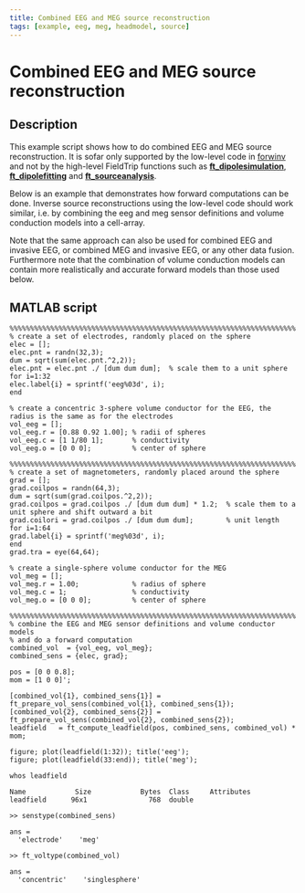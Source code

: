 ```yaml
---
title: Combined EEG and MEG source reconstruction
tags: [example, eeg, meg, headmodel, source]
---
```


# Combined EEG and MEG source reconstruction

## Description

This example script shows how to do combined EEG and MEG source reconstruction. It is sofar only supported by the low-level code in [forwinv](/development/forwinv) and not by the high-level FieldTrip functions such as **[ft_dipolesimulation](https://github.com/fieldtrip/fieldtrip/blob/release/ft_dipolesimulation.m)**, **[ft_dipolefitting](https://github.com/fieldtrip/fieldtrip/blob/release/ft_dipolefitting.m)** and **[ft_sourceanalysis](https://github.com/fieldtrip/fieldtrip/blob/release/ft_sourceanalysis.m)**.

Below is an example that demonstrates how forward computations can be done. Inverse source reconstructions using the low-level code should work similar, i.e. by combining the eeg and meg sensor definitions and volume conduction models into a cell-array.

Note that the same approach can also be used for combined EEG and invasive EEG, or combined MEG and invasive EEG, or any other data fusion. Furthermore note that the combination of volume conduction models can contain more realistically and accurate forward models than those used below.

## MATLAB script

    %%%%%%%%%%%%%%%%%%%%%%%%%%%%%%%%%%%%%%%%%%%%%%%%%%%%%%%%%%%%%%%%%%%%%%
    % create a set of electrodes, randomly placed on the sphere
    elec = [];
    elec.pnt = randn(32,3);
    dum = sqrt(sum(elec.pnt.^2,2));
    elec.pnt = elec.pnt ./ [dum dum dum];  % scale them to a unit sphere
    for i=1:32
    elec.label{i} = sprintf('eeg%03d', i);
    end

    % create a concentric 3-sphere volume conductor for the EEG, the radius is the same as for the electrodes
    vol_eeg = [];
    vol_eeg.r = [0.88 0.92 1.00]; % radii of spheres
    vol_eeg.c = [1 1/80 1];       % conductivity
    vol_eeg.o = [0 0 0];          % center of sphere

    %%%%%%%%%%%%%%%%%%%%%%%%%%%%%%%%%%%%%%%%%%%%%%%%%%%%%%%%%%%%%%%%%%%%%%
    % create a set of magnetometers, randomly placed around the sphere
    grad = [];
    grad.coilpos = randn(64,3);
    dum = sqrt(sum(grad.coilpos.^2,2));
    grad.coilpos = grad.coilpos ./ [dum dum dum] * 1.2;  % scale them to a unit sphere and shift outward a bit
    grad.coilori = grad.coilpos ./ [dum dum dum];        % unit length
    for i=1:64
    grad.label{i} = sprintf('meg%03d', i);
    end
    grad.tra = eye(64,64);

    % create a single-sphere volume conductor for the MEG
    vol_meg = [];
    vol_meg.r = 1.00;             % radius of sphere
    vol_meg.c = 1;                % conductivity
    vol_meg.o = [0 0 0];          % center of sphere

    %%%%%%%%%%%%%%%%%%%%%%%%%%%%%%%%%%%%%%%%%%%%%%%%%%%%%%%%%%%%%%%%%%%%%%
    % combine the EEG and MEG sensor definitions and volume conductor models
    % and do a forward computation
    combined_vol  = {vol_eeg, vol_meg};
    combined_sens = {elec, grad};

    pos = [0 0 0.8];
    mom = [1 0 0]';

    [combined_vol{1}, combined_sens{1}] = ft_prepare_vol_sens(combined_vol{1}, combined_sens{1});
    [combined_vol{2}, combined_sens{2}] = ft_prepare_vol_sens(combined_vol{2}, combined_sens{2});
    leadfield   = ft_compute_leadfield(pos, combined_sens, combined_vol) * mom;

    figure; plot(leadfield(1:32)); title('eeg');
    figure; plot(leadfield(33:end)); title('meg');

    whos leadfield

    Name            Size            Bytes  Class     Attributes
    leadfield      96x1               768  double

    >> senstype(combined_sens)

    ans =
      'electrode'    'meg'

    >> ft_voltype(combined_vol)

    ans =
      'concentric'    'singlesphere'
